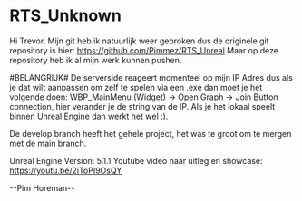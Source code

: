 # RTS_Unknown

Hi Trevor, Mijn git heb ik natuurlijk weer gebroken dus de originele git repository is hier: https://github.com/Pimmez/RTS_Unreal
Maar op deze repository heb ik al mijn werk kunnen pushen. 

#BELANGRIJK#
De serverside reageert momenteel op mijn IP Adres dus als je dat wilt aanpassen om zelf te spelen via een .exe dan moet je het volgende doen: WBP_MainMenu (Widget) -> Open Graph -> Join Button connection, hier verander je de string van de IP.
Als je het lokaal speelt binnen Unreal Engine dan werkt het wel :).

De develop branch heeft het gehele project, het was te groot om te mergen met de main branch.

Unreal Engine Version: 5.1.1
Youtube video naar uitleg en showcase: https://youtu.be/2iToPI9OsQY 

--Pim Horeman--
